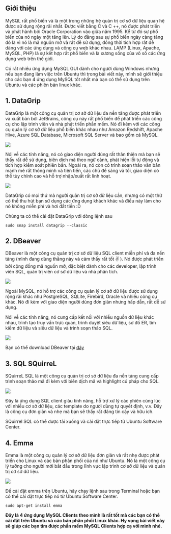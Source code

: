 ## Giới thiệu

MySQL rất phổ biến và là một trong những hệ quản trị cơ sở dữ liệu quan hệ được sử dụng rộng rãi nhất. Được viết bằng C và C ++, nó được phát triển và phát hành bởi Oracle Corporation vào giữa năm 1995. Kể từ đó sự phổ biến của nó ngày một tăng lên. Lý do đằng sau sự phổ biến ngày càng tăng đó là vì nó là mã nguồn mở và rất dễ sử dụng, đồng thời tích hợp rất dễ dàng với các ứng dụng và công cụ web khác nhau. LAMP (Linux, Apache, MySQL, PHP) là sự kết hợp rất phổ biến và là xương sống của vô số các ứng dụng web trên thế giới.

Có rất nhiều ứng dụng MySQL GUI dành cho người dùng Windows nhưng nếu bạn đang làm việc trên Ubuntu thì trong bài viết này, mình sẽ giới thiệu cho các bạn 4 ứng dụng MySQL tốt nhất mà bạn có thể sử dụng trên Ubuntu và các phiên bản linux khác.

## 1. DataGrip

DataGrip là một công cụ quản trị cơ sở dữ liệu đa nền tảng được phát triển và xuất bản bởi JetBrains, công cụ này rất phổ biến để phát triển các công cụ cho lập trình viên và nhà phát triển phần mềm. Nó đi kèm với các công cụ quản lý cơ sở dữ liệu phổ biến khác nhau như Amazon Redshift, Apache Hive, Azure SQL Database, Microsoft SQL Server và bao gồm cả MySQL.

![](https://images.viblo.asia/6956c371-6bcf-4d98-8247-09cad74d3cbc.png)

Nói về các tính năng, nó có giao diện người dùng rất thân thiện mà bạn sẽ thấy rất dễ sử dụng, biên dịch mã theo ngữ cảnh, phát hiện lỗi tự động và tích hợp kiểm soát phiên bản. Ngoài ra, nó còn có trình soạn thảo văn bản mạnh mẽ rất thông minh và tiên tiến, các chủ đề sáng và tối, giao diện có thể tùy chỉnh cao và hỗ trợ nhập/xuất rất linh hoạt.

![](https://images.viblo.asia/54098b4a-1b01-4700-8fec-3a2f63973208.png)

DataGrip có mọi thứ mà người quản trị cơ sở dữ liệu cần, nhưng có một thứ có thể thu hút bạn sử dụng các ứng dụng khách khác và điều này làm cho nó không miễn phí và hơi đắt tiền :D

Chúng ta có thể cài đặt DataGrip với dòng lệnh sau

```
sudo snap install datagrip --classic
```

## 2. DBeaver

DBeaver là một công cụ quản trị cơ sở dữ liệu SQL client miễn phí và đa nền tảng (mình đang dùng thằng này và cảm thấy rất tốt :v: ). Nó được phát triển bởi cộng đồng mã nguồn mở, đặc biệt dành cho các developer, lập trình viên SQL, quản trị viên cơ sở dữ liệu và nhà phân tích.

![](https://images.viblo.asia/8bc7a8a3-05ea-4a52-8d3d-e4ab50deb455.png)

Ngoài MySQL, nó hỗ trợ các công cụ quản lý cơ sở dữ liệu được sử dụng rộng rãi khác như PostgreSQL, SQLite, Firebird, Oracle và nhiều công cụ khác. Nó đi kèm với giao diện người dùng đơn giản nhưng hấp dẫn, rất dễ sử dụng.

Nói về các tính năng, nó cung cấp kết nối với nhiều nguồn dữ liệu khác nhau, trình tạo truy vấn trực quan, trình duyệt siêu dữ liệu, sơ đồ ER, tìm kiếm dữ liệu và siêu dữ liệu và trình soạn thảo SQL.

![](https://images.viblo.asia/c421d805-c012-423a-984d-2e0ff31c3d3c.png)

Bạn có thể download DBeaver tại [đây](https://dbeaver.io/download/)

## 3. SQL SQuirreL

SQuirreL SQL là một công cụ quản trị cơ sở dữ liệu đa nền tảng cung cấp trình soạn thảo mã đi kèm với biên dịch mã và highlight cú pháp cho SQL.

![](https://images.viblo.asia/9415fc9a-78d8-48d6-b5e0-c8d6bdd27cf4.png)

Đây là ứng dụng SQL client giàu tính năng, hỗ trợ xử lý các phiên cùng lúc với nhiều cơ sở dữ liệu, các template do người dùng tự quyết định, v.v. Đây là công cụ đơn giản và nhẹ mà bạn sẽ thấy rất đáng tin cậy và hữu ích.

SQuirrel SQL có thể được tải xuống và cài đặt trực tiếp từ Ubuntu Software Center.

## 4. Emma

Emma là một công cụ quản lý cơ sở dữ liệu đơn giản và rất nhẹ được phát triển cho Linux và các bản phân phối của nó như Ubuntu. Nó là một công cụ lý tưởng cho người mới bắt đầu trong lĩnh vực lập trình cơ sở dữ liệu và quản trị cơ sở dữ liệu.

![](https://images.viblo.asia/db532578-bf3c-49ae-a1d4-195cd26f80ec.png)

Để cài đặt emma trên Ubuntu, hãy chạy lệnh sau trong Terminal hoặc bạn có thể cài đặt trực tiếp nó từ Ubuntu Software Center.

```
sudo apt-get install emma
```

**Đây là 4 ứng dụng MySQL Clients theo mình là rất tốt mà các bạn có thể cài đặt trên Ubuntu và các bản phân phối Linux khác. Hy vọng bài viết này sẽ giúp các bạn tìm được phần mềm MySQL Clients hợp cạ với mình nhé.**